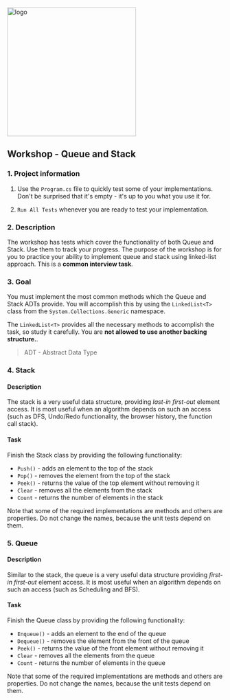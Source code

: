 <img src="https://webassets.telerikacademy.com/images/default-source/logos/telerik-academy.svg" alt="logo" width="300px" style="margin-top: 20px;"/>

## Workshop - Queue and Stack

### 1. Project information

1. Use the `Program.cs` file to quickly test some of your implementations. Don't be surprised that it's empty - it's up to you what you use it for.

1. `Run All Tests` whenever you are ready to test your implementation.

### 2. Description

The workshop has tests which cover the functionality of both Queue and Stack. Use them to track your progress.
The purpose of the workshop is for you to practice your ability to implement queue and stack using linked-list approach. This is a **common interview task**.

### 3. Goal

You must implement the most common methods which the Queue and Stack ADTs provide. You will accomplish this by using the `LinkedList<T>` class from the `System.Collections.Generic` namespace.

The `LinkedList<T>` provides all the necessary methods to accomplish the task, so study it carefully. You are **not allowed to use another backing structure.**.

> ADT - Abstract Data Type

### 4. Stack
#### Description
The stack is a very useful data structure, providing *last-in first-out* element access. It is most useful when an algorithm depends on such an access (such as DFS, Undo/Redo functionality, the browser history, the function call stack).
#### Task
Finish the Stack class by providing the following functionality:
- `Push()` - adds an element to the top of the stack
- `Pop()` - removes the element from the top of the stack
- `Peek()` - returns the value of the top element without removing it
- `Clear` - removes all the elements from the stack
- `Count` - returns the number of elements in the stack

Note that some of the required implementations are methods and others are properties. Do not change the names, because the unit tests depend on them.

### 5. Queue
#### Description
Similar to the stack, the queue is a very useful data structure providing *first-in first-out* element access. It is most useful when an algorithm depends on such an access (such as Scheduling and BFS).
#### Task
Finish the Queue class by providing the following functionality:
- `Enqueue()` - adds an element to the end of the queue
- `Dequeue()` - removes the element from the front of the queue
- `Peek()` - returns the value of the front element without removing it
- `Clear` - removes all the elements from the queue
- `Count` - returns the number of elements in the queue

Note that some of the required implementations are methods and others are properties. Do not change the names, because the unit tests depend on them.
